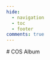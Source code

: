 ```yaml
---
hide:
  - navigation
  - toc
  - footer
comments: true
---
```

<link rel="stylesheet" type="text/css" href="cos-album/public/css/cos-album.min.css?v=1.1.6">
# COS Album
<!-- <style>
/* https://github.com/lonekorean/gist-syntax-themes */
@import url('https://cdn.rawgit.com/lonekorean/gist-syntax-themes/b737b139/stylesheets/tomorrow-night.css');
</style> -->
  <div class="album-content">
  </div>

  <script type="text/javascript" src="cos-album/public/js/cos-album.js?v=1.1.6"></script>
  <script>
    /*相册*/
    new Cosalbum({
      'xmlLink': 'https://album-1255316209.cos.ap-shanghai.myqcloud.com',
      'prependTo': '.album-content',
      'viewNum': 8,
      // 'copyUrl': 'http://album.ohtoai.top'
    });
  </script>
    
  </body>
</html>